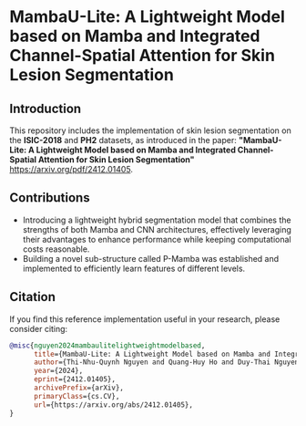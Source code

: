 # MambaU-Lite: A Lightweight Model based on Mamba and Integrated Channel-Spatial Attention for Skin Lesion Segmentation
## Introduction
This repository includes the implementation of skin lesion segmentation on the **ISIC-2018** and **PH2** datasets, as introduced in the paper: **"MambaU-Lite: A Lightweight Model based on Mamba and Integrated Channel-Spatial Attention for Skin Lesion Segmentation"** https://arxiv.org/pdf/2412.01405.

## Contributions
- Introducing a lightweight hybrid segmentation model that combines the strengths of both Mamba and CNN architectures, effectively leveraging their advantages to enhance performance while keeping computational costs reasonable.
- Building a novel sub-structure called P-Mamba was established and implemented to efficiently learn features of different levels.
  
## Citation
If you find this reference implementation useful in your research, please consider citing:
```bibtex
@misc{nguyen2024mambaulitelightweightmodelbased,
      title={MambaU-Lite: A Lightweight Model based on Mamba and Integrated Channel-Spatial Attention for Skin Lesion Segmentation}, 
      author={Thi-Nhu-Quynh Nguyen and Quang-Huy Ho and Duy-Thai Nguyen and Hoang-Minh-Quang Le and Van-Truong Pham and Thi-Thao Tran},
      year={2024},
      eprint={2412.01405},
      archivePrefix={arXiv},
      primaryClass={cs.CV},
      url={https://arxiv.org/abs/2412.01405}, 
}
